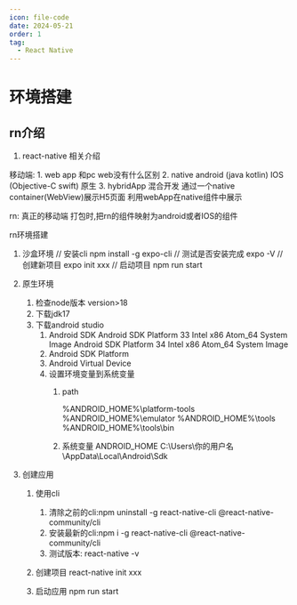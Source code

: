 ```yaml
---
icon: file-code
date: 2024-05-21
order: 1
tag: 
  - React Native
---
```



# 环境搭建


## rn介绍

1. react-native 相关介绍

移动端:
	1. web app 和pc web没有什么区别
	2. native android (java kotlin) IOS (Objective-C swift) 原生
	3. hybridApp 混合开发 通过一个native container(WebView)展示H5页面 利用webApp在native组件中展示
	
	
rn:
	真正的移动端
	打包时,把rn的组件映射为android或者IOS的组件
	
	
	
rn环境搭建
1. 沙盒环境
	// 安装cli
	npm install -g expo-cli
	// 测试是否安装完成
	expo -V
	// 创建新项目
	expo init xxx
	// 启动项目
	npm run start


2. 原生环境
	1. 检查node版本 version>18
	2. 下载jdk17
	3. 下载android studio
		1. Android SDK         Android SDK Platform 33 Intel x86 Atom_64 System Image  Android SDK Platform 34 Intel x86 Atom_64 System Image
		2. Android SDK Platform
		3. Android Virtual Device
		2. 设置环境变量到系统变量
			1. path
			
				%ANDROID_HOME%\platform-tools
				%ANDROID_HOME%\emulator
				%ANDROID_HOME%\tools
				%ANDROID_HOME%\tools\bin
			2. 系统变量
				ANDROID_HOME C:\Users\你的用户名\AppData\Local\Android\Sdk
				
				
				
3. 创建应用
	1. 使用cli
		1. 清除之前的cli:npm uninstall -g react-native-cli @react-native-community/cli
		2. 安装最新的cli:npm i -g react-native-cli @react-native-community/cli
		3. 测试版本: react-native -v
		
	2. 创建项目
		react-native init xxx
	3. 启动应用
		npm run start
		
		
		



	